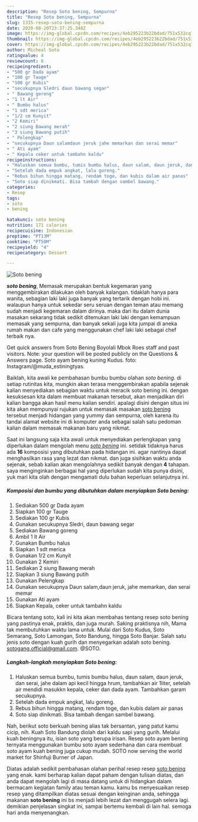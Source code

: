 ```yaml
---
description: "Resep Soto bening, Sempurna"
title: "Resep Soto bening, Sempurna"
slug: 1335-resep-soto-bening-sempurna
date: 2020-08-20T23:37:25.348Z
image: https://img-global.cpcdn.com/recipes/4eb295223b22bdad/751x532cq70/soto-bening-foto-resep-utama.jpg
thumbnail: https://img-global.cpcdn.com/recipes/4eb295223b22bdad/751x532cq70/soto-bening-foto-resep-utama.jpg
cover: https://img-global.cpcdn.com/recipes/4eb295223b22bdad/751x532cq70/soto-bening-foto-resep-utama.jpg
author: Micheal Soto
ratingvalue: 4
reviewcount: 8
recipeingredient:
- "500 gr Dada ayam"
- "100 gr Tauge"
- "100 gr Kubis"
- "secukupnya Sledri daun bawang segar"
- " Bawang goreng"
- "1 lt Air"
- " Bumbu halus"
- "1 sdt merica"
- "1/2 cm Kunyit"
- "2 Kemiri"
- "2 siung Bawang merah"
- "3 siung Bawang putih"
- " Pelengkap"
- "secukupnya Daun salamdaun jeruk jahe memarkan dan serai memar"
- " Ati ayam"
- " Kepala ceker untuk tambahn kaldu"
recipeinstructions:
- "Haluskan semua bumbu, tumis bumbu halus, daun salam, daun jeruk, dan serai, jahe dalam api kecil hingga hrum, tambahkan air 1liter, setelah air mendidi masukkn kepala, ceker dan dada ayam. Tambahkan garam secukupnya."
- "Setelah dada empuk angkat, lalu goreng."
- "Rebus bihun hingga matang, rendam toge, dan kubis dalam air panas"
- "Soto siap dinikmati. Bisa tambah dengan sambel bawang."
categories:
- Resep
tags:
- soto
- bening

katakunci: soto bening 
nutrition: 171 calories
recipecuisine: Indonesian
preptime: "PT13M"
cooktime: "PT50M"
recipeyield: "4"
recipecategory: Dessert

---
```



![Soto bening](https://img-global.cpcdn.com/recipes/4eb295223b22bdad/751x532cq70/soto-bening-foto-resep-utama.jpg)

<b><i>soto bening</i></b>, Memasak merupakan bentuk kegemaran yang menggembirakan dilakukan oleh banyak kalangan. tidaklah hanya para wanita, sebagian laki laki juga banyak yang tertarik dengan hobi ini. walaupun hanya untuk sekedar seru seruan dengan teman atau memang sudah menjadi kegemaran dalam dirinya. maka dari itu dalam dunia masakan sekarang tidak sedikit ditemukan laki laki dengan kemampuan memasak yang sempurna, dan banyak sekali juga kita jumpai di aneka rumah makan dan cafe yang menggunakan chef laki laki sebagai chef terbaik nya.

Get quick answers from Soto Bening Boyolali Mbok Roes staff and past visitors. Note: your question will be posted publicly on the Questions &amp; Answers page. Soto ayam bening kuning Kudus. foto: Instagram/@muda_estiningtyas.

Baiklah, kita awali ke pembahasan bumbu bumbu olahan <i>soto bening</i>. di setiap rutinitas kita, mungkin akan terasa menggembirakan apabila sejenak kalian menyediakan sebagian waktu untuk meracik soto bening ini. dengan kesuksesan kita dalam membuat makanan tersebut, akan menjadikan diri kalian bangga akan hasil menu kalian sendiri. apalagi disini dengan situs ini kita akan mempunyai rujukan untuk memasak masakan <u>soto bening</u> tersebut menjadi hidangan yang yummy dan sempurna, oleh karena itu tandai alamat website ini di komputer anda sebagai salah satu pedoman kalian dalam memasak makanan baru yang nikmat.


Saat ini langsung saja kita awali untuk menyediakan perlengkapan yang diperlukan dalam mengolah menu <u><i>soto bening</i></u> ini. setidak tidaknya harus ada <b>16</b> komposisi yang dibutuhkan pada hidangan ini. agar nantinya dapat menghasilkan rasa yang lezat dan nikmat. dan juga sisihkan waktu anda sejenak, sebab kalian akan mengolahnya sedikit banyak dengan <b>4</b> tahapan. saya menginginkan berbagai hal yang diperlukan sudah kita punya disini, yuk mari kita olah dengan mengamati dulu bahan keperluan selanjutnya ini.

<!--inarticleads1-->

##### Komposisi dan bumbu yang dibutuhkan dalam menyiapkan Soto bening:

1. Sediakan 500 gr Dada ayam
1. Siapkan 100 gr Tauge
1. Sediakan 100 gr Kubis
1. Gunakan secukupnya Sledri, daun bawang segar
1. Sediakan  Bawang goreng
1. Ambil 1 lt Air
1. Gunakan  Bumbu halus
1. Siapkan 1 sdt merica
1. Gunakan 1/2 cm Kunyit
1. Gunakan 2 Kemiri
1. Sediakan 2 siung Bawang merah
1. Siapkan 3 siung Bawang putih
1. Gunakan  Pelengkap
1. Gunakan secukupnya Daun salam,daun jeruk, jahe memarkan, dan serai memar
1. Gunakan  Ati ayam
1. Siapkan  Kepala, ceker untuk tambahn kaldu


Bicara tentang soto, kali ini kita akan membahas tentang resep soto bening yang pastinya enak, praktis, dan juga murah. Saking praktisnya nih, Mama tak membutuhkan waktu lama untuk. Mulai dari Soto Kudus, Soto Semarang, Soto Lamongan, Soto Bandung, hingga Soto Banjar. Salah satu jenis soto dengan kuah gurih dan menyegarkan adalah soto bening. sotogang.official@gmail.com. @SOTO. 

<!--inarticleads2-->

##### Langkah-langkah menyiapkan Soto bening:

1. Haluskan semua bumbu, tumis bumbu halus, daun salam, daun jeruk, dan serai, jahe dalam api kecil hingga hrum, tambahkan air 1liter, setelah air mendidi masukkn kepala, ceker dan dada ayam. Tambahkan garam secukupnya.
1. Setelah dada empuk angkat, lalu goreng.
1. Rebus bihun hingga matang, rendam toge, dan kubis dalam air panas
1. Soto siap dinikmati. Bisa tambah dengan sambel bawang.


Nah, berikut soto berkuah bening alias tak bersantan, yang patut kamu cicip, nih. Kuah Soto Bandung diolah dari kaldu sapi yang gurih. Melalui kuah beningnya itu, isian soto yang berupa irisan. Resep soto ayam bening ternyata menggunakan bumbu soto ayam sederhana dan cara membuat soto ayam kuah bening juga cukup mudah. SOTO now serving the world market for Shinfuji Burner of Japan. 

Diatas adalah sedikit pembahasan olahan perihal resep resep <u>soto bening</u> yang enak. kami berharap kalian dapat paham dengan tulisan diatas, dan anda dapat mengolah lagi di masa datang untuk di hidangkan dalam bermacam kegiatan family atau teman kamu. kamu bs menyesuaikan resep resep yang ditampilkan diatas sesuai dengan keinginan anda, sehingga makanan <b>soto bening</b> ini bs menjadi lebih lezat dan menggugah selera lagi. demikian penjelasan singkat ini, sampai bertemu kembali di lain hal. semoga hari anda menyenangkan.

